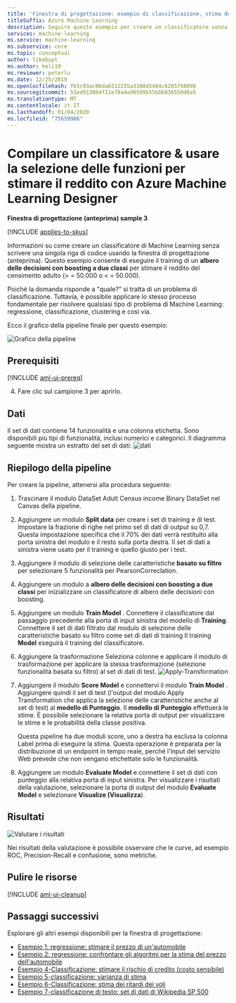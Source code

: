 ```yaml
---
title: 'Finestra di progettazione: esempio di classificazione, stima del reddito'
titleSuffix: Azure Machine Learning
description: Seguire questo esempio per creare un classificatore senza codice per stimare il reddito con Azure Machine Learning Designer.
services: machine-learning
ms.service: machine-learning
ms.subservice: core
ms.topic: conceptual
author: likebupt
ms.author: keli19
ms.reviewer: peterlu
ms.date: 12/25/2019
ms.openlocfilehash: f65c93ac06da6512255a3380d5484c6285798098
ms.sourcegitcommit: 51ed913864f11e78a4a98599b55bbb036550d8a5
ms.translationtype: MT
ms.contentlocale: it-IT
ms.lasthandoff: 01/04/2020
ms.locfileid: "75659986"
---
```

# <a name="build-a-classifier--use-feature-selection-to-predict-income-with-azure-machine-learning-designer"></a>Compilare un classificatore & usare la selezione delle funzioni per stimare il reddito con Azure Machine Learning Designer

**Finestra di progettazione (anteprima) sample 3**

[!INCLUDE [applies-to-skus](../../includes/aml-applies-to-enterprise-sku.md)]

Informazioni su come creare un classificatore di Machine Learning senza scrivere una singola riga di codice usando la finestra di progettazione (anteprima). Questo esempio consente di eseguire il training di un **albero delle decisioni con boosting a due classi** per stimare il reddito del censimento adulto (> = 50.000 o < = 50.000).

Poiché la domanda risponde a "quale?" si tratta di un problema di classificazione. Tuttavia, è possibile applicare lo stesso processo fondamentale per risolvere qualsiasi tipo di problema di Machine Learning: regressione, classificazione, clustering e così via.

Ecco il grafico della pipeline finale per questo esempio:

![Grafico della pipeline](./media/how-to-designer-sample-classification-predict-income/overall-graph.png)

## <a name="prerequisites"></a>Prerequisiti

[!INCLUDE [aml-ui-prereq](../../includes/aml-ui-prereq.md)]

4. Fare clic sul campione 3 per aprirlo.



## <a name="data"></a>Dati

Il set di dati contiene 14 funzionalità e una colonna etichetta. Sono disponibili più tipi di funzionalità, inclusi numerici e categorici. Il diagramma seguente mostra un estratto del set di dati: ![dati](media/how-to-designer-sample-classification-predict-income/sample3-dataset-1225.png)



## <a name="pipeline-summary"></a>Riepilogo della pipeline

Per creare la pipeline, attenersi alla procedura seguente:

1. Trascinare il modulo DataSet Adult Census income Binary DataSet nel Canvas della pipeline.
1. Aggiungere un modulo **Split data** per creare i set di training e di test. Impostare la frazione di righe nel primo set di dati di output su 0,7. Questa impostazione specifica che il 70% dei dati verrà restituito alla porta sinistra del modulo e il resto sulla porta destra. Il set di dati a sinistra viene usato per il training e quello giusto per i test.
1. Aggiungere il modulo di selezione delle caratteristiche **basato su filtro** per selezionare 5 funzionalità per PearsonCorreclation. 
1. Aggiungere un modulo a **albero delle decisioni con boosting a due classi** per inizializzare un classificatore di albero delle decisioni con boosting.
1. Aggiungere un modulo **Train Model** . Connettere il classificatore dal passaggio precedente alla porta di input sinistra del modello di **Training**. Connettere il set di dati filtrato dal modulo di selezione delle caratteristiche basato su filtro come set di dati di training  Il training **Model** eseguirà il training del classificatore.
1. Aggiungere la trasformazione Seleziona colonne e applicare il modulo di trasformazione per applicare la stessa trasformazione (selezione funzionalità basata su filtro) al set di dati di test.
![Apply-Transformation](./media/how-to-designer-sample-classification-predict-income/transformation.png)
1. Aggiungere il modulo **Score Model** e connettervi il modulo **Train Model** . Aggiungere quindi il set di test (l'output del modulo Apply Transformation che applica la selezione delle caratteristiche anche al set di test) al **modello di Punteggio**. Il **modello di Punteggio** effettuerà le stime. È possibile selezionare la relativa porta di output per visualizzare le stime e le probabilità della classe positiva.


    Questa pipeline ha due moduli score, uno a destra ha esclusa la colonna Label prima di eseguire la stima. Questa operazione è preparata per la distribuzione di un endpoint in tempo reale, perché l'input del servizio Web prevede che non vengano etichettate solo le funzionalità. 

1. Aggiungere un modulo **Evaluate Model** e connettere il set di dati con punteggio alla relativa porta di input sinistra. Per visualizzare i risultati della valutazione, selezionare la porta di output del modulo **Evaluate Model** e selezionare **Visualize (Visualizza**).

## <a name="results"></a>Risultati

![Valutare i risultati](media/how-to-designer-sample-classification-predict-income/sample3-evaluate-1225.png)

Nei risultati della valutazione è possibile osservare che le curve, ad esempio ROC, Precision-Recall e confusione, sono metriche. 

## <a name="clean-up-resources"></a>Pulire le risorse

[!INCLUDE [aml-ui-cleanup](../../includes/aml-ui-cleanup.md)]

## <a name="next-steps"></a>Passaggi successivi

Esplorare gli altri esempi disponibili per la finestra di progettazione:

- [Esempio 1: regressione: stimare il prezzo di un'automobile](how-to-designer-sample-regression-automobile-price-basic.md)
- [Esempio 2: regressione: confrontare gli algoritmi per la stima del prezzo dell'automobile](how-to-designer-sample-regression-automobile-price-compare-algorithms.md)
- [Esempio 4-Classificazione: stimare il rischio di credito (costo sensibile)](service/how-to-designer-sample-classification-credit-risk-cost-sensitive.md)
- [Esempio 5-classificazione: varianza di stima](service/how-to-designer-sample-classification-churn.md)
- [Esempio 6-Classificazione: stima dei ritardi dei voli](service/how-to-designer-sample-classification-flight-delay.md)
- [Esempio 7-classificazione di testo: set di dati di Wikipedia SP 500](how-to-designer-sample-text-classification.md)

